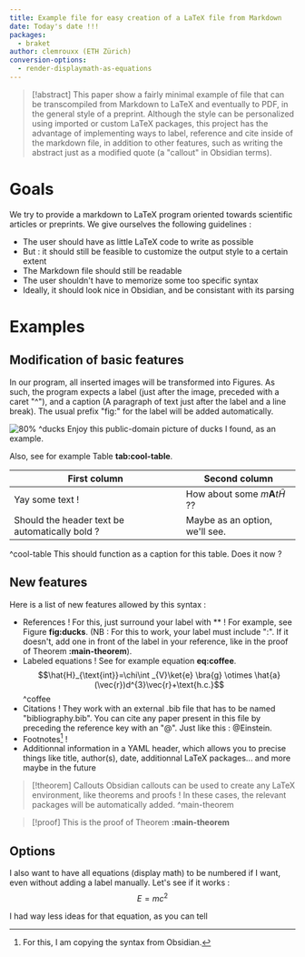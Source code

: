 ```yaml
---
title: Example file for easy creation of a LaTeX file from Markdown
date: Today's date !!!
packages:
  - braket
author: clemrouxx (ETH Zürich)
conversion-options:
  - render-displaymath-as-equations
---
```


> [!abstract]
> This paper show a fairly minimal example of file that can be transcompiled from Markdown to LaTeX and eventually to PDF, in the general style of a preprint. Although the style can be personalized using imported or custom LaTeX packages, this project has the advantage of implementing ways to label, reference and cite inside of the markdown file, in addition to other features, such as writing the abstract just as a modified quote (a "callout" in Obsidian terms).

# Goals
We try to provide a markdown to LaTeX program oriented towards scientific articles or preprints. We give ourselves the following guidelines :
- The user should have as little LaTeX code to write as possible
- But : it should still be feasible to customize the output style to a certain extent
- The Markdown file should still be readable
- The user shouldn't have to memorize some too specific syntax
- Ideally, it should look nice in Obsidian, and be consistant with its parsing

# Examples
## Modification of basic features

In our program, all inserted images will be transformed into Figures. As such, the program expects a label (just after the image, preceded with a caret "^"), and a caption (A paragraph of text just after the label and a line break). The usual prefix "fig:" for the label will be added automatically.

![80%](ducks.png)
^ducks
Enjoy this public-domain picture of ducks I found, as an example.

Also, see for example Table **tab:cool-table**.


| First column                                   | Second column                           |
| ---------------------------------------------- | --------------------------------------- |
| Yay some text !                                | How about some $m\mathbf{A}t\hat{H}$ ?? |
| Should the header text be automatically bold ? | Maybe as an option, we'll see.          |
^cool-table
This should function as a caption for this table. Does it now ?

## New features

Here is a list of new features allowed by this syntax :
- References ! For this, just surround your label with \*\* ! For example, see Figure **fig:ducks**. (NB : For this to work, your label must include ":". If it doesn't, add one in front of the label in your reference, like in the proof of Theorem **:main-theorem**).
- Labeled equations ! See for example equation **eq:coffee**.$$\hat{H}_{\text{int}}=\chi\int _{V}\ket{e} \bra{g} \otimes \hat{a}(\vec{r})d^{3}\vec{r}+\text{h.c.}$$^coffee
- Citations ! They work with an external .bib file that has to be named "bibliography.bib". You can cite any paper present in this file by preceding the reference key with an "@". Just like this : @Einstein.
- Footnotes[^1] ! 
- Additionnal information in a YAML header, which allows you to precise things like title, author(s), date, additionnal LaTeX packages... and more maybe in the future
> [!theorem] Callouts
> Obsidian callouts can be used to create any LaTeX environment, like theorems and proofs ! In these cases, the relevant packages will be automatically added.
> ^main-theorem

> [!proof]
> This is the proof of Theorem **:main-theorem**

## Options

I also want to have all equations (display math) to be numbered if I want, even without adding a label manually. Let's see if it works :
$$E=mc^2$$

I had way less ideas for that equation, as you can tell

[^1]: For this, I am copying the syntax from Obsidian.
